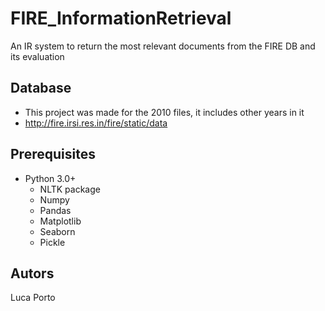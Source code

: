 # FIRE_InformationRetrieval
An IR system to return the most relevant documents from the FIRE DB and its evaluation

## Database
- This project was made for the 2010 files, it includes other years in it
- http://fire.irsi.res.in/fire/static/data

## Prerequisites 
 - Python 3.0+
    - NLTK package
    - Numpy
    - Pandas
    - Matplotlib
    - Seaborn
    - Pickle
  
## Autors
Luca Porto

